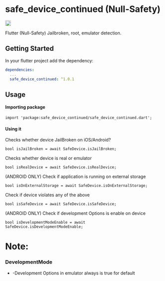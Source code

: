 # safe_device_continued (Null-Safety)

<a href="https://pub.dev/packages/safe_device_continued"><img src="https://img.shields.io/badge/pub-1.1.4-blue" alt="Safe Device" height="18"></a>

Flutter (Null-Safety) Jailbroken, root, emulator detection.

## Getting Started

In your flutter project add the dependency:

```yml
dependencies:
  ...
  safe_device_continued: ^1.0.1
```

## Usage

#### Importing package

```
import 'package:safe_device_continued/safe_device_continued.dart';
```

#### Using it

Checks whether device JailBroken on iOS/Android?

```
bool isJailBroken = await SafeDevice.isJailBroken;
```

Checks whether device is real or emulator

```
bool isRealDevice = await SafeDevice.isRealDevice;
```

(ANDROID ONLY) Check if application is running on external storage

```
bool isOnExternalStorage = await SafeDevice.isOnExternalStorage;
```

Check if device violates any of the above

```
bool isSafeDevice = await SafeDevice.isSafeDevice;
```

(ANDROID ONLY) Check if development Options is enable on device

```
bool isDevelopmentModeEnable = await SafeDevice.isDevelopmentModeEnable;
```

# Note:

### DevelopmentMode

- -Development Options in emulator always is true for default
